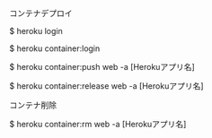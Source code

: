 コンテナデプロイ

$ heroku login

$ heroku container:login

$ heroku container:push web -a [Herokuアプリ名]

$ heroku container:release web -a [Herokuアプリ名]


コンテナ削除

$ heroku container:rm web -a [Herokuアプリ名]
